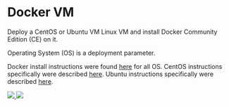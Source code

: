 #	Docker VM

Deploy a CentOS or Ubuntu VM Linux VM and install Docker Community Edition (CE) on it.

Operating System (OS) is a deployment parameter.

Docker install instructions were found [here](https://www.docker.com/community-edition) for all OS.
CentOS instructions specifically were described [here](https://docs.docker.com/install/linux/docker-ce/centos/).
Ubuntu instructions specifically were described [here](https://docs.docker.com/install/linux/docker-ce/ubuntu/).

<a href="https://portal.azure.com/#create/Microsoft.Template/uri/https:%2F%2Fraw.githubusercontent.com%2Fvplauzon%2Fcontainers%2Fmaster%2FDockerVM%2FDeployVM%2Fazuredeploy.json" target="_blank">
    <img src="http://azuredeploy.net/deploybutton.png"/>
</a>
<a href="http://armviz.io/#/?load=https://raw.githubusercontent.com/vplauzon/containers/master/DockerVM/DeployVM/azuredeploy.json" target="_blank">
    <img src="http://armviz.io/visualizebutton.png"/>
</a>